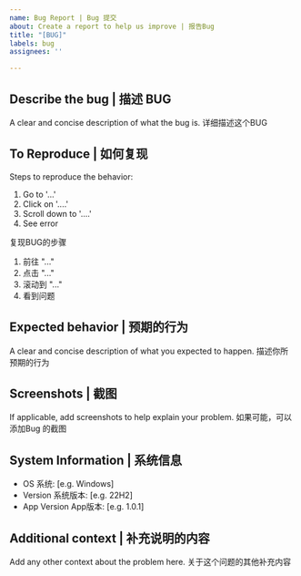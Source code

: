 ```yaml
---
name: Bug Report | Bug 提交
about: Create a report to help us improve | 报告Bug
title: "[BUG]"
labels: bug
assignees: ''

---
```


## Describe the bug | 描述 BUG
A clear and concise description of what the bug is.
详细描述这个BUG

## To Reproduce | 如何复现
Steps to reproduce the behavior:
1. Go to '...'
2. Click on '....'
3. Scroll down to '....'
4. See error

复现BUG的步骤
1. 前往 "..."
2. 点击 "..."
3. 滚动到 "..."
4. 看到问题

## Expected behavior | 预期的行为
A clear and concise description of what you expected to happen.
描述你所预期的行为

## Screenshots | 截图
If applicable, add screenshots to help explain your problem.
如果可能，可以添加Bug 的截图

## System Information | 系统信息
 - OS 系统: [e.g. Windows]
 - Version 系统版本: [e.g. 22H2]
 - App Version App版本: [e.g. 1.0.1] 

## Additional context | 补充说明的内容
Add any other context about the problem here.
关于这个问题的其他补充内容
